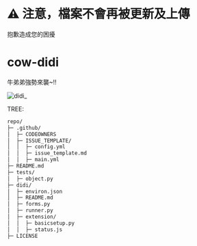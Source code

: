 # ⚠️ 注意，檔案不會再被更新及上傳
抱歉造成您的困擾

# cow-didi
牛弟弟強勢來襲~!!

![didi_](https://user-images.githubusercontent.com/90096971/162615894-2dd5f15c-6508-49d6-85cf-d75e1d94a3d4.png)

TREE:
```sh
repo/
├─ .github/
│  ├─ CODEOWNERS
│  ├─ ISSUE_TEMPLATE/
│  │  ├─ config.yml
│  │  ├─ issue_template.md
│  │  ├─ main.yml
├─ README.md
├─ tests/
│  ├─ object.py
├─ didi/
│  ├─ environ.json
│  ├─ README.md
│  ├─ forms.py
│  ├─ runner.py
│  ├─ extension/
│  │  ├─ basicsetup.py
│  │  ├─ status.js
├─ LICENSE

```
